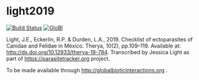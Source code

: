 # light2019
[![Build Status](https://travis-ci.org/globalbioticinteractions/light2019.svg)](https://travis-ci.org/globalbioticinteractions/light2019) [![GloBI](http://api.globalbioticinteractions.org/interaction.svg?accordingTo=globi:globalbioticinteractions/light2019)](http://globalbioticinteractions.org/?accordingTo=globi:globalbioticinteractions/light2019)

Light, J.E., Eckerlin, R.P. & Durden, L.A., 2019. Checklist of ectoparasites of Canidae and Felidae in México. Therya, 10(2), pp.109–119. Available at: http://dx.doi.org/10.12933/therya-19-784. Transcribed by Jessica Light as part of https://parasitetracker.org project. 

To be made available through http://globalbioticinteractions.org .
